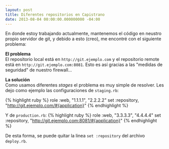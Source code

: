 ```yaml
---
layout: post
title: Diferentes repositorios en Capistrano
date: 2013-08-04 00:00:00.000000000 -04:00
---
```

En donde estoy trabajando actualmente, mantenemos el c&oacute;digo en neustro propio servidor de git, y debido a esto (creo), me encontr&eacute; con el siguiente problema:

**El problema**  
El repositorio local est&aacute; en `http://git.ejemplo.com` y el repositorio remote est&aacute; en `http://git.ejemplo.com:8081`. Esto es as&iacute; gracias a las "medidas de seguridad" de nuestro firewall...

**La soluci&oacute;n**  
Como usamos diferentes *stages* el problema es muy simple de resolver. Les dejo como ejemplo las configuraciones de `staging.rb`:

{% highlight ruby %}
role :web, "1.1.1.1", "2.2.2.2"
set :repository, "http://git.ejemplo.com/#{application}"
{% endhighlight %}

Y de `production.rb`:
{% highlight ruby %}
role :web, "3.3.3.3", "4.4.4.4"
set :repository, "http://git.ejemplo.com:8081/#{application}"
{% endhighlight %}

De esta forma, se puede quitar la linea `set :repository` del archivo `deploy.rb`.
